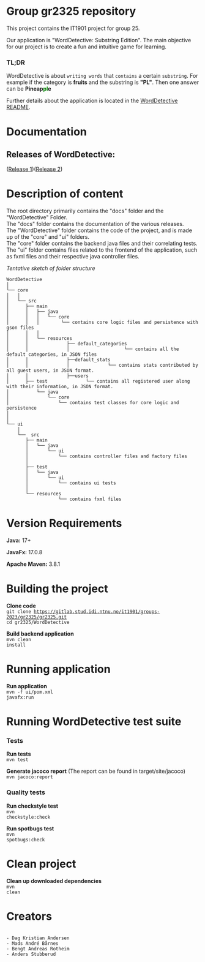 # Group gr2325 repository

This project contains the IT1901 project for group 25.

Our application is "WordDetective: Substring Edition". The main objective for our project is to create a fun and intuitive game for learning.

### TL;DR

WordDetective is about <code>writing words</code> that <code>contains</code> a certain <code>substring</code>. For example if the category is **fruits** and the substring is **"PL"**. Then one answer can be **Pineap<span style="color: green;">pl</span>e**

Further details about the application is located in the [WordDetective README](WordDetective/README.md).

# Documentation

## Releases of WordDetective:

([Release 1](docs/release1/README.md))([Release 2](docs/release2/README.md))

# Description of content

The root directory primarily contains the "docs" folder and the "WordDetective" Folder.
<br>
The "docs" folder contains the documentation of the various releases.
<br>
The "WordDetective" folder contains the code of the project, and is made up of the "core" and "ui" folders.
<br>
The "core" folder contains the backend java files and their correlating tests.
<br>
The "ui" folder contains files related to the frontend of the application, such as fxml files and their respective java controller files.

_Tentative sketch of folder structure_

```
WordDetective
│
└── core
│   │
│   └── src
│      ├── main
│      │   ├── java
│      │   │   └── core
│      │   │        └── contains core logic files and persistence with gson files
│      │   │
│      │   └── resources
│      │              ├── default_categories
│      │              │                    └── contains all the default categories, in JSON files
│      │              ├──default_stats
│      │              │              └── contains stats contributed by all guest users, in JSON format.
│      │              ├──users
│      ├── test              └── contains all registered user along with their information, in JSON format.
│          └── java
│              └── core
│                  └── contains test classes for core logic and persistence
│
│
└── ui
    │
    └──  src
       ├── main
       │   └── java
       │       └── ui
       │           └── contains controller files and factory files
       │
       ├── test
       │   └── java
       │       └── ui
       │           └── contains ui tests
       │
       └── resources
                   └── contains fxml files
```

# Version Requirements

**Java:** 17+

**JavaFx:** 17.0.8

**Apache Maven:** 3.8.1

# Building the project

**Clone code**
<br>
<code>git clone https://gitlab.stud.idi.ntnu.no/it1901/groups-2023/gr2325/gr2325.git</code>
<br>
<code>cd gr2325/WordDetective</code>

**Build backend application**
<br>
<code>mvn clean install</code>

# Running application

**Run application**
<br>
<code>mvn -f ui/pom.xml javafx:run</code>

# Running WordDetective test suite

### Tests

**Run tests**
<br>
<code>mvn test</code>

**Generate jacoco report**
(The report can be found in target/site/jacoco)
<br>
<code>mvn jacoco:report</code>

### Quality tests

**Run checkstyle test**
<br>
<code>mvn checkstyle:check</code>

**Run spotbugs test**
<br>
<code>mvn spotbugs:check</code>

# Clean project

**Clean up downloaded dependencies**
<br>
<code>mvn clean</code>

# Creators

```

- Dag Kristian Andersen
- Mads André Bårnes
- Bengt Andreas Rotheim
- Anders Stubberud

```
